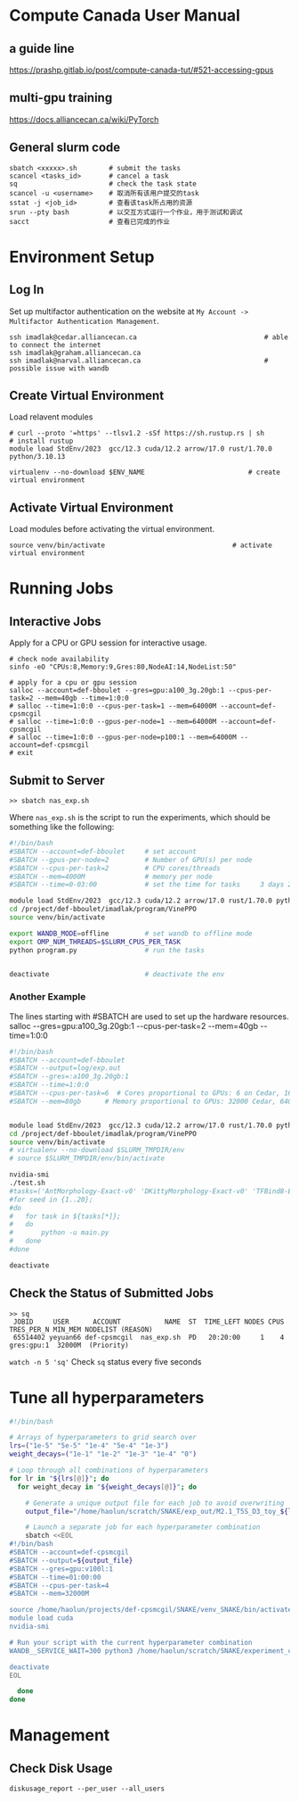 # Compute Canada User Manual

## a guide line
<https://prashp.gitlab.io/post/compute-canada-tut/#521-accessing-gpus>

## multi-gpu training
<https://docs.alliancecan.ca/wiki/PyTorch>
## General slurm code
```shell
sbatch <xxxxx>.sh        # submit the tasks
scancel <tasks_id>       # cancel a task
sq                       # check the task state
scancel -u <username>    # 取消所有该用户提交的task
sstat -j <job_id>        # 查看该task所占用的资源
srun --pty bash          # 以交互方式运行一个作业，用于测试和调试
sacct                    # 查看已完成的作业
```
# Environment Setup

## Log In

Set up multifactor authentication on the website at `My Account -> Multifactor Authentication Management`.

```shell
ssh imadlak@cedar.alliancecan.ca								# able to connect the internet
ssh imadlak@graham.alliancecan.ca
ssh imadlak@narval.alliancecan.ca								# possible issue with wandb
```

## Create Virtual Environment

Load relavent modules

```shell
# curl --proto '=https' --tlsv1.2 -sSf https://sh.rustup.rs | sh				# install rustup
module load StdEnv/2023  gcc/12.3 cuda/12.2 arrow/17.0 rust/1.70.0 python/3.10.13

virtualenv --no-download $ENV_NAME							# create virtual environment

```

## Activate Virtual Environment

Load modules before activating the virtual environment.

```shell
source venv/bin/activate								# activate virtual environment
```

# Running Jobs

## Interactive Jobs

Apply for a CPU or GPU session for interactive usage.

```shell
# check node availability
sinfo -eO "CPUs:8,Memory:9,Gres:80,NodeAI:14,NodeList:50"

# apply for a cpu or gpu session
salloc --account=def-bboulet --gres=gpu:a100_3g.20gb:1 --cpus-per-task=2 --mem=40gb --time=1:0:0
# salloc --time=1:0:0 --cpus-per-task=1 --mem=64000M --account=def-cpsmcgil
# salloc --time=1:0:0 --gpus-per-node=1 --mem=64000M --account=def-cpsmcgil
# salloc --time=1:0:0 --gpus-per-node=p100:1 --mem=64000M --account=def-cpsmcgil
# exit
```

## Submit to Server

```shell
>> sbatch nas_exp.sh
```

Where `nas_exp.sh` is the script to run the experiments, which should be something like the following:

```sh
#!/bin/bash
#SBATCH --account=def-bboulet     # set account
#SBATCH --gpus-per-node=2         # Number of GPU(s) per node
#SBATCH --cpus-per-task=2         # CPU cores/threads
#SBATCH --mem=4000M               # memory per node
#SBATCH --time=0-03:00            # set the time for tasks     3 days 2 hours 1 minute 0 second for --time==3-02:01:00

module load StdEnv/2023  gcc/12.3 cuda/12.2 arrow/17.0 rust/1.70.0 python/3.10.13              # load the module
cd /project/def-bboulet/imadlak/program/VinePPO                                                # set the path
source venv/bin/activate                                                                       # activate the env

export WANDB_MODE=offline         # set wandb to offline mode
export OMP_NUM_THREADS=$SLURM_CPUS_PER_TASK     
python program.py                 # run the tasks


deactivate                        # deactivate the env
```

### Another Example

The lines starting with #SBATCH are used to set up the hardware resources.
salloc --gres=gpu:a100_3g.20gb:1 --cpus-per-task=2 --mem=40gb --time=1:0:0

```sh
#!/bin/bash
#SBATCH --account=def-bboulet
#SBATCH --output=log/exp.out
#SBATCH --gres=:a100_3g.20gb:1
#SBATCH --time=1:0:0
#SBATCH --cpus-per-task=6  # Cores proportional to GPUs: 6 on Cedar, 16 on Graham.
#SBATCH --mem=80gb      # Memory proportional to GPUs: 32000 Cedar, 64000 Graham. #40000 Narval


module load StdEnv/2023  gcc/12.3 cuda/12.2 arrow/17.0 rust/1.70.0 python/3.10.13
cd /project/def-bboulet/imadlak/program/VinePPO
source venv/bin/activate
# virtualenv --no-download $SLURM_TMPDIR/env
# source $SLURM_TMPDIR/env/bin/activate

nvidia-smi
./test.sh
#tasks=('AntMorphology-Exact-v0' 'DKittyMorphology-Exact-v0' 'TFBind8-Exact-v0' 'TFBind10-Exact-v0')
#for seed in {1..20};
#do
#	for task in ${tasks[*]};
#	do
#		python -u main.py
#	done
#done

deactivate
```

## Check the Status of Submitted Jobs

```shell
>> sq
 JOBID     USER      ACCOUNT           NAME  ST  TIME_LEFT NODES CPUS TRES_PER_N MIN_MEM NODELIST (REASON)
 65514402 yeyuan66 def-cpsmcgil  nas_exp.sh  PD   20:20:00     1    4 gres:gpu:1  32000M  (Priority)

```

`watch -n 5 'sq'`  Check `sq` status every five seconds

# Tune all hyperparameters

```bash
#!/bin/bash

# Arrays of hyperparameters to grid search over
lrs=("1e-5" "5e-5" "1e-4" "5e-4" "1e-3")
weight_decays=("1e-1" "1e-2" "1e-3" "1e-4" "0")

# Loop through all combinations of hyperparameters
for lr in "${lrs[@]}"; do
  for weight_decay in "${weight_decays[@]}"; do

    # Generate a unique output file for each job to avoid overwriting
    output_file="/home/haolun/scratch/SNAKE/exp_out/M2.1_T5S_D3_toy_${lr}_${weight_decay}.out"

    # Launch a separate job for each hyperparameter combination
    sbatch <<EOL
#!/bin/bash
#SBATCH --account=def-cpsmcgil
#SBATCH --output=${output_file}
#SBATCH --gres=gpu:v100l:1
#SBATCH --time=01:00:00
#SBATCH --cpus-per-task=4
#SBATCH --mem=32000M

source /home/haolun/projects/def-cpsmcgil/SNAKE/venv_SNAKE/bin/activate
module load cuda
nvidia-smi

# Run your script with the current hyperparameter combination
WANDB__SERVICE_WAIT=300 python3 /home/haolun/scratch/SNAKE/experiment_cc.py --model_choice="Single-mask-Multi-Entity-Step1" --use_data=3 --pretrained_model_name='T5-small' --batch_size=3 --epochs=500 --log_wandb=True --use_lora=True --lr=${lr} --weight_decay=${weight_decay}

deactivate
EOL

  done
done

```

# Management

## Check Disk Usage

```shell
diskusage_report --per_user --all_users
```
